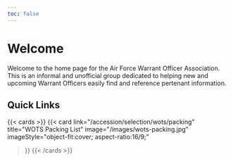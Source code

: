 ```yaml
---
toc: false
---
```


# Welcome

Welcome to the home page for the Air Force Warrant Officer Association. This is an informal and unofficial group dedicated to helping new and upcoming Warrant Officers easily find and reference pertenant information.

## Quick Links

{{< cards >}}
  {{< card
        link="/accession/selection/wots/packing"
        title="WOTS Packing List"
        image="/images/wots-packing.jpg"
        imageStyle="object-fit:cover; aspect-ratio:16/9;"
  >}}
{{< /cards >}}
